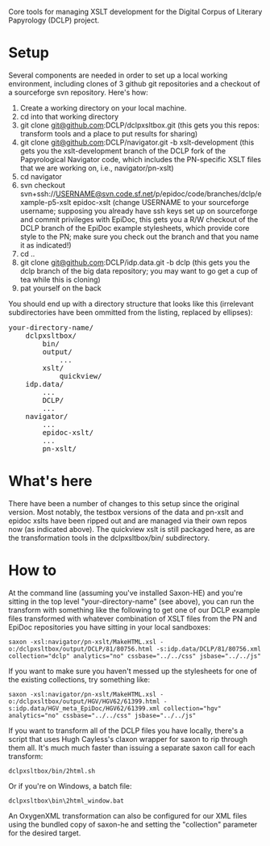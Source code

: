 Core tools for managing XSLT development for the Digital Corpus of Literary Papyrology (DCLP) project. 

Setup
=====

Several components are needed in order to set up a local working environment, including clones of 3 github git repositories and a checkout of a sourceforge svn repository. Here's how:

1. Create a working directory on your local machine.
2. cd into that working directory
3. git clone git@github.com:DCLP/dclpxsltbox.git (this gets you this repos: transform tools and a place to put results for sharing)
4. git clone git@github.com:DCLP/navigator.git -b xslt-development (this gets you the xslt-development branch of the DCLP fork of the Papyrological Navigator code, which includes the PN-specific XSLT files that we are working on, i.e., navigator/pn-xslt)
5. cd navigator
6. svn checkout svn+ssh://USERNAME@svn.code.sf.net/p/epidoc/code/branches/dclp/example-p5-xslt epidoc-xslt (change USERNAME to your sourceforge username; supposing you already have ssh keys set up on sourceforge and commit privileges with EpiDoc, this gets you a R/W checkout of the DCLP branch of the EpiDoc example stylesheets, which provide core style to the PN; make sure you check out the branch and that you name it as indicated!)
7. cd ..
8. git clone git@github.com:DCLP/idp.data.git -b dclp (this gets you the dclp branch of the big data repository; you may want to go get a cup of tea while this is cloning)
9. pat yourself on the back

You should end up with a directory structure that looks like this (irrelevant subdirectories have been ommitted from the listing, replaced by ellipses):

<pre>your-directory-name/
    dclpxsltbox/
        bin/
        output/
            ...
        xslt/
            quickview/
    idp.data/
        ...
        DCLP/
        ...
    navigator/
        ...
        epidoc-xslt/
        ...
        pn-xslt/
</pre>

What's here
============

There have been a number of changes to this setup since the original version. Most notably, the testbox versions of the data and pn-xslt and epidoc xslts have been ripped out and are managed via their own repos now (as indicated above). The quickview xslt is still packaged here, as are the transformation tools in the dclpxsltbox/bin/ subdirectory.


How to
======

At the command line (assuming you've installed Saxon-HE) and you're sitting in the top level "your-directory-name" (see above), you can run the transform with something like the following to get one of our DCLP example files transformed with whatever combination of XSLT files from the PN and EpiDoc repositories you have sitting in your local sandboxes:

    saxon -xsl:navigator/pn-xslt/MakeHTML.xsl -o:/dclpxsltbox/output/DCLP/81/80756.html -s:idp.data/DCLP/81/80756.xml collection="dclp" analytics="no" cssbase="../../css" jsbase="../../js"

If you want to make sure you haven't messed up the stylesheets for one of the existing collections, try something like:

    saxon -xsl:navigator/pn-xslt/MakeHTML.xsl -o:/dclpxsltbox/output/HGV/HGV62/61399.html -s:idp.data/HGV_meta_EpiDoc/HGV62/61399.xml collection="hgv" analytics="no" cssbase="../../css" jsbase="../../js"

If you want to transform all of the DCLP files you have locally, there's a script that uses Hugh Cayless's claxon wrapper for saxon to rip through them all. It's much much faster than issuing a separate saxon call for each transform:

    dclpxsltbox/bin/2html.sh

Or if you're on Windows, a batch file:

    dclpxsltbox\bin\2html_window.bat

An OxygenXML transformation can also be configured for our XML files using the bundled copy of saxon-he and setting the "collection" parameter for the desired target.









  
